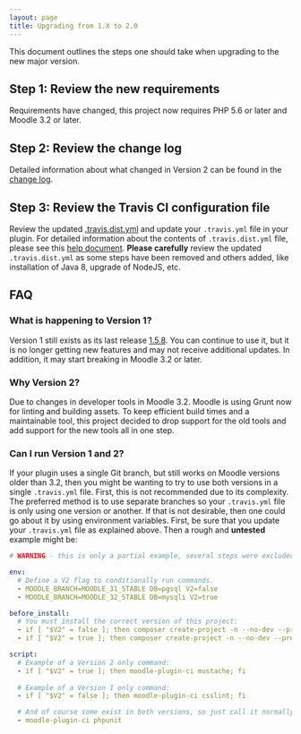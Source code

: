 ```yaml
---
layout: page
title: Upgrading from 1.X to 2.0
---
```


This document outlines the steps one should take when upgrading to the new major version.

## Step 1: Review the new requirements

Requirements have changed, this project now requires PHP 5.6 or later and Moodle 3.2 or later.

## Step 2: Review the change log

Detailed information about what changed in Version 2 can be found in the [change log](CHANGELOG.md).

## Step 3: Review the Travis CI configuration file 

Review the updated [.travis.dist.yml](https://github.com/moodlehq/moodle-plugin-ci/blob/master/.travis.dist.yml)
and update your `.travis.yml` file in your plugin. For detailed information about the contents of `.travis.dist.yml`
file, please see this [help document](TravisFileExplained.md).  **Please carefully** review the updated
`.travis.dist.yml` as some steps have been removed and others added, like installation of Java 8,
upgrade of NodeJS, etc.

## FAQ

### What is happening to Version 1?

Version 1 still exists as its last release [1.5.8](https://github.com/moodlehq/moodle-plugin-ci/tree/1.5.8).  You can continue
to use it, but it is no longer getting new features and may not receive additional updates.  In addition, it may start
breaking in Moodle 3.2 or later.

### Why Version 2?

Due to changes in developer tools in Moodle 3.2.  Moodle is using Grunt now for linting and building assets.
To keep efficient build times and a maintainable tool, this project decided to drop support for the old tools
and add support for the new tools all in one step.

### Can I run Version 1 and 2?

If your plugin uses a single Git branch, but still works on Moodle versions older than 3.2, then you might be wanting
to try to use both versions in a single `.travis.yml` file.  First, this is not recommended due to its complexity.
The preferred method is to use separate branches so your `.travis.yml` file is only using one version or another.
If that is not desirable, then one could go about it by using environment variables.  First, be sure that you update
your `.travis.yml` file as explained above.  Then a rough and **untested** example might be:

```yaml
# WARNING - this is only a partial example, several steps were excluded to keep it simple! 

env:
  # Define a V2 flag to conditionally run commands.
  - MOODLE_BRANCH=MOODLE_31_STABLE DB=pgsql V2=false
  - MOODLE_BRANCH=MOODLE_32_STABLE DB=mysqli V2=true

before_install:
  # You must install the correct version of this project:
  - if [ "$V2" = false ]; then composer create-project -n --no-dev --prefer-dist moodlehq/moodle-plugin-ci ci ^1; fi
  - if [ "$V2" = true ]; then composer create-project -n --no-dev --prefer-dist moodlehq/moodle-plugin-ci ci ^2; fi

script:
  # Example of a Version 2 only command:
  - if [ "$V2" = true ]; then moodle-plugin-ci mustache; fi
  
  # Example of a Version 1 only command:
  - if [ "$V2" = false ]; then moodle-plugin-ci csslint; fi

  # And of course some exist in both versions, so just call it normally:  
  - moodle-plugin-ci phpunit
```
